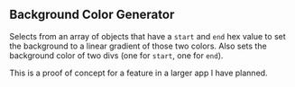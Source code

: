 ## Background Color Generator
Selects from an array of objects that have a `start` and `end` hex value to set the background to a linear gradient of those two colors. Also sets the background color of two divs (one for `start`, one for `end`). 

This is a proof of concept for a feature in a larger app I have planned.
